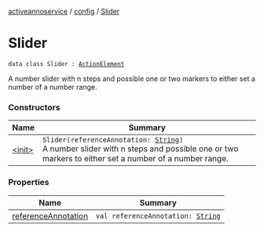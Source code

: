 [activeannoservice](../../index.md) / [config](../index.md) / [Slider](./index.md)

# Slider

`data class Slider : `[`ActionElement`](../-action-element.md)

A number slider with n steps and possible one or two markers to either set a number of a number range.

### Constructors

| Name | Summary |
|---|---|
| [&lt;init&gt;](-init-.md) | `Slider(referenceAnnotation: `[`String`](https://kotlinlang.org/api/latest/jvm/stdlib/kotlin/-string/index.html)`)`<br>A number slider with n steps and possible one or two markers to either set a number of a number range. |

### Properties

| Name | Summary |
|---|---|
| [referenceAnnotation](reference-annotation.md) | `val referenceAnnotation: `[`String`](https://kotlinlang.org/api/latest/jvm/stdlib/kotlin/-string/index.html) |
